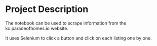 # Project Description

The notebook can be used to scrape information from the kc.paradeofhomes.io website.

It uses Selenium to click a button and click on each listing one by one.
